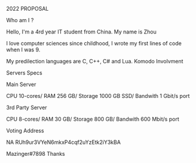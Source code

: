 2022 PROPOSAL

Who am I ?

Hello, I'm a 4rd year IT student from China. My name is Zhou

I love computer sciences since childhood, I wrote my first lines of code when I was 9.

My predilection languages are C, C++, C# and Lua.
Komodo Involvment

Servers Specs
 
Main Server

CPU 10-cores/ RAM 256 GB/ Storage 1000 GB SSD/ Bandwith 1 Gbit/s port

3rd Party Server

CPU 8-cores/ RAM 30 GB/ Storage 800 GB/ Bandwith 600 Mbit/s port


Voting Address

NA RUh9ur3VYeN6mkxP4cqf2uYzEtk2iY3kBA

Mazinger#7898
Thanks
